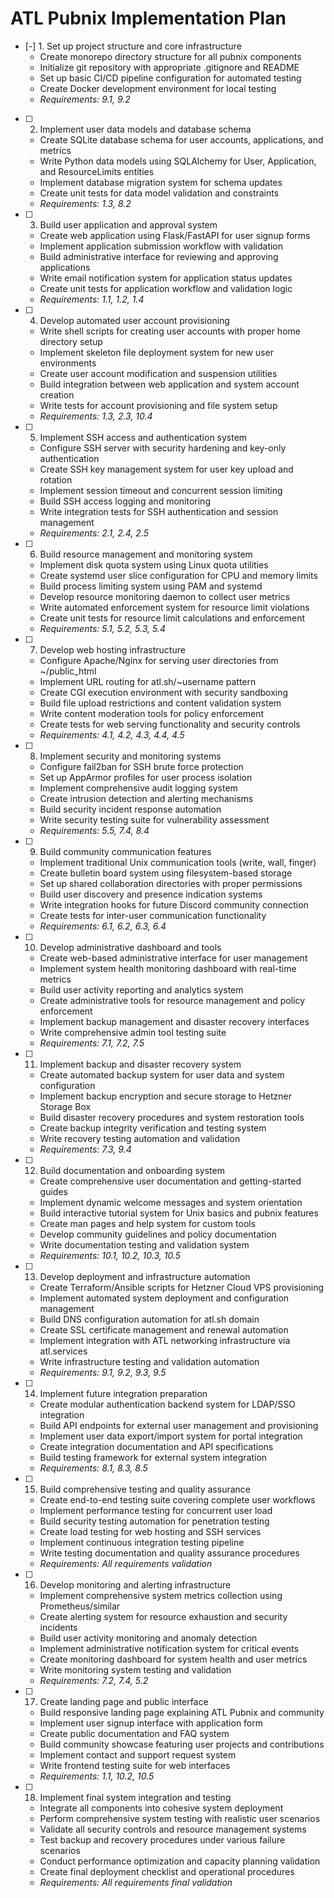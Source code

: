 # ATL Pubnix Implementation Plan

- [-] 1. Set up project structure and core infrastructure
  - Create monorepo directory structure for all pubnix components
  - Initialize git repository with appropriate .gitignore and README
  - Set up basic CI/CD pipeline configuration for automated testing
  - Create Docker development environment for local testing
  - _Requirements: 9.1, 9.2_

- [ ] 2. Implement user data models and database schema
  - Create SQLite database schema for user accounts, applications, and metrics
  - Write Python data models using SQLAlchemy for User, Application, and ResourceLimits entities
  - Implement database migration system for schema updates
  - Create unit tests for data model validation and constraints
  - _Requirements: 1.3, 8.2_

- [ ] 3. Build user application and approval system
  - Create web application using Flask/FastAPI for user signup forms
  - Implement application submission workflow with validation
  - Build administrative interface for reviewing and approving applications
  - Write email notification system for application status updates
  - Create unit tests for application workflow and validation logic
  - _Requirements: 1.1, 1.2, 1.4_

- [ ] 4. Develop automated user account provisioning
  - Write shell scripts for creating user accounts with proper home directory setup
  - Implement skeleton file deployment system for new user environments
  - Create user account modification and suspension utilities
  - Build integration between web application and system account creation
  - Write tests for account provisioning and file system setup
  - _Requirements: 1.3, 2.3, 10.4_

- [ ] 5. Implement SSH access and authentication system
  - Configure SSH server with security hardening and key-only authentication
  - Create SSH key management system for user key upload and rotation
  - Implement session timeout and concurrent session limiting
  - Build SSH access logging and monitoring
  - Write integration tests for SSH authentication and session management
  - _Requirements: 2.1, 2.4, 2.5_

- [ ] 6. Build resource management and monitoring system
  - Implement disk quota system using Linux quota utilities
  - Create systemd user slice configuration for CPU and memory limits
  - Build process limiting system using PAM and systemd
  - Develop resource monitoring daemon to collect user metrics
  - Write automated enforcement system for resource limit violations
  - Create unit tests for resource limit calculations and enforcement
  - _Requirements: 5.1, 5.2, 5.3, 5.4_

- [ ] 7. Develop web hosting infrastructure
  - Configure Apache/Nginx for serving user directories from ~/public_html
  - Implement URL routing for atl.sh/~username pattern
  - Create CGI execution environment with security sandboxing
  - Build file upload restrictions and content validation system
  - Write content moderation tools for policy enforcement
  - Create tests for web serving functionality and security controls
  - _Requirements: 4.1, 4.2, 4.3, 4.4, 4.5_

- [ ] 8. Implement security and monitoring systems
  - Configure fail2ban for SSH brute force protection
  - Set up AppArmor profiles for user process isolation
  - Implement comprehensive audit logging system
  - Create intrusion detection and alerting mechanisms
  - Build security incident response automation
  - Write security testing suite for vulnerability assessment
  - _Requirements: 5.5, 7.4, 8.4_

- [ ] 9. Build community communication features
  - Implement traditional Unix communication tools (write, wall, finger)
  - Create bulletin board system using filesystem-based storage
  - Set up shared collaboration directories with proper permissions
  - Build user discovery and presence indication systems
  - Write integration hooks for future Discord community connection
  - Create tests for inter-user communication functionality
  - _Requirements: 6.1, 6.2, 6.3, 6.4_

- [ ] 10. Develop administrative dashboard and tools
  - Create web-based administrative interface for user management
  - Implement system health monitoring dashboard with real-time metrics
  - Build user activity reporting and analytics system
  - Create administrative tools for resource management and policy enforcement
  - Implement backup management and disaster recovery interfaces
  - Write comprehensive admin tool testing suite
  - _Requirements: 7.1, 7.2, 7.5_

- [ ] 11. Implement backup and disaster recovery system
  - Create automated backup system for user data and system configuration
  - Implement backup encryption and secure storage to Hetzner Storage Box
  - Build disaster recovery procedures and system restoration tools
  - Create backup integrity verification and testing system
  - Write recovery testing automation and validation
  - _Requirements: 7.3, 9.4_

- [ ] 12. Build documentation and onboarding system
  - Create comprehensive user documentation and getting-started guides
  - Implement dynamic welcome messages and system orientation
  - Build interactive tutorial system for Unix basics and pubnix features
  - Create man pages and help system for custom tools
  - Develop community guidelines and policy documentation
  - Write documentation testing and validation system
  - _Requirements: 10.1, 10.2, 10.3, 10.5_

- [ ] 13. Develop deployment and infrastructure automation
  - Create Terraform/Ansible scripts for Hetzner Cloud VPS provisioning
  - Implement automated system deployment and configuration management
  - Build DNS configuration automation for atl.sh domain
  - Create SSL certificate management and renewal automation
  - Implement integration with ATL networking infrastructure via atl.services
  - Write infrastructure testing and validation automation
  - _Requirements: 9.1, 9.2, 9.3, 9.5_

- [ ] 14. Implement future integration preparation
  - Create modular authentication backend system for LDAP/SSO integration
  - Build API endpoints for external user management and provisioning
  - Implement user data export/import system for portal integration
  - Create integration documentation and API specifications
  - Build testing framework for external system integration
  - _Requirements: 8.1, 8.3, 8.5_

- [ ] 15. Build comprehensive testing and quality assurance
  - Create end-to-end testing suite covering complete user workflows
  - Implement performance testing for concurrent user load
  - Build security testing automation for penetration testing
  - Create load testing for web hosting and SSH services
  - Implement continuous integration testing pipeline
  - Write testing documentation and quality assurance procedures
  - _Requirements: All requirements validation_

- [ ] 16. Develop monitoring and alerting infrastructure
  - Implement comprehensive system metrics collection using Prometheus/similar
  - Create alerting system for resource exhaustion and security incidents
  - Build user activity monitoring and anomaly detection
  - Implement administrative notification system for critical events
  - Create monitoring dashboard for system health and user metrics
  - Write monitoring system testing and validation
  - _Requirements: 7.2, 7.4, 5.2_

- [ ] 17. Create landing page and public interface
  - Build responsive landing page explaining ATL Pubnix and community
  - Implement user signup interface with application form
  - Create public documentation and FAQ system
  - Build community showcase featuring user projects and contributions
  - Implement contact and support request system
  - Write frontend testing suite for web interfaces
  - _Requirements: 1.1, 10.2, 10.5_

- [ ] 18. Implement final system integration and testing
  - Integrate all components into cohesive system deployment
  - Perform comprehensive system testing with realistic user scenarios
  - Validate all security controls and resource management systems
  - Test backup and recovery procedures under various failure scenarios
  - Conduct performance optimization and capacity planning validation
  - Create final deployment checklist and operational procedures
  - _Requirements: All requirements final validation_